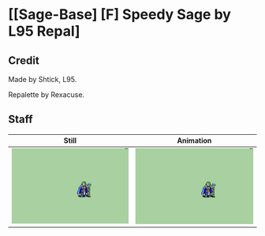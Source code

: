 # [\[Sage-Base\] \[F\] Speedy Sage by L95 Repal]

## Credit

Made by Shtick, L95.

Repalette by Rexacuse.
	
## Staff

| Still | Animation |
| :---: | :-------: |
| ![Staff still](./Staff_000.png) | ![Staff animation](./Staff.gif) |
